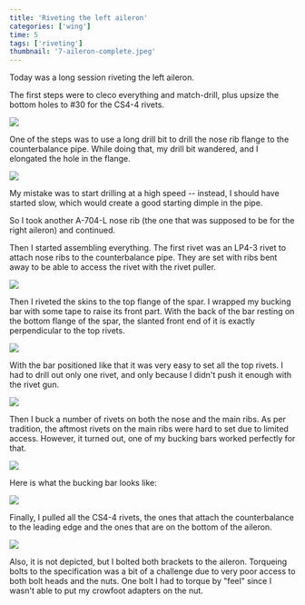 ```yaml
---
title: 'Riveting the left aileron'
categories: ['wing']
time: 5
tags: ['riveting']
thumbnail: '7-aileron-complete.jpeg'
---
```


Today was a long session riveting the left aileron.

<!-- more -->

The first steps were to cleco everything and match-drill, plus upsize the bottom holes to #30 for the CS4-4 rivets.

![](./0-skins-clecoed.jpeg)

One of the steps was to use a long drill bit to drill the nose rib flange to the counterbalance pipe. While doing that, my drill bit wandered, and I elongated the hole in the flange.

![](./1-elongated-hole.jpeg)

My mistake was to start drilling at a high speed -- instead, I should have started slow, which would create a good starting dimple in the pipe.

So I took another A-704-L nose rib (the one that was supposed to be for the right aileron) and continued.

Then I started assembling everything. The first rivet was an LP4-3 rivet to attach nose ribs to the counterbalance pipe. They are set with ribs bent away to be able to access the rivet with the rivet puller.

![](./2-riveting-the-counterbalance.jpeg)

Then I riveted the skins to the top flange of the spar. I wrapped my bucking bar with some tape to raise its front part. With the back of the bar resting on the bottom flange of the spar, the slanted front end of it is exactly perpendicular to the top rivets.

![](./3-bucking-bar.jpeg)

With the bar positioned like that it was very easy to set all the top rivets. I had to drill out only one rivet, and only because I didn't push it enough with the rivet gun.

![](./4-top-riveted.jpeg)

Then I buck a number of rivets on both the nose and the main ribs. As per tradition, the aftmost rivets on the main ribs were hard to set due to limited access. However, it turned out, one of my bucking bars worked perfectly for that.

![](./5-riveting-aft-rivets.jpeg)

Here is what the bucking bar looks like:

![](./6-bucking-bar.jpeg)

Finally, I pulled all the CS4-4 rivets, the ones that attach the counterbalance to the leading edge and the ones that are on the bottom of the aileron.

![](./7-aileron-complete.jpeg)

Also, it is not depicted, but I bolted both brackets to the aileron. Torqueing bolts to the specification was a bit of a challenge due to very poor access to both bolt heads and the nuts. One bolt I had to torque by "feel" since I wasn't able to put my crowfoot adapters on the nut.

